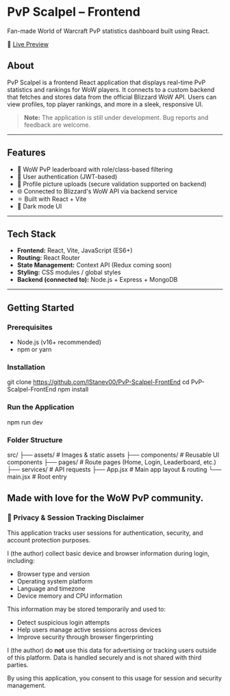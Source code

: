 # PvP Scalpel – Frontend

Fan-made World of Warcraft PvP statistics dashboard built using React.

🔗 [Live Preview](https://www.pvpscalpel.com)

## About

PvP Scalpel is a frontend React application that displays real-time PvP statistics and rankings for WoW players. It connects to a custom backend that fetches and stores data from the official Blizzard WoW API. Users can view profiles, top player rankings, and more in a sleek, responsive UI.

> **Note:** The application is still under development. Bug reports and feedback are welcome.

---

## Features

- 🧙 WoW PvP leaderboard with role/class-based filtering
- 🔐 User authentication (JWT-based)
- 📸 Profile picture uploads (secure validation supported on backend)
- 🌐 Connected to Blizzard's WoW API via backend service
- ⚛️ Built with React + Vite
- 🌙 Dark mode UI

---

## Tech Stack

- **Frontend:** React, Vite, JavaScript (ES6+)
- **Routing:** React Router
- **State Management:** Context API (Redux coming soon)
- **Styling:** CSS modules / global styles
- **Backend (connected to):** Node.js + Express + MongoDB

---

## Getting Started

### Prerequisites

- Node.js (v16+ recommended)
- npm or yarn

### Installation

git clone https://github.com/lStanev00/PvP-Scalpel-FrontEnd
cd PvP-Scalpel-FrontEnd
npm install


### Run the Application

npm run dev

### Folder Structure

src/
├── assets/             # Images & static assets
├── components/         # Reusable UI components
├── pages/              # Route pages (Home, Login, Leaderboard, etc.)
├── services/           # API requests
├── App.jsx             # Main app layout & routing
└── main.jsx            # Root entry



## Made with love for the WoW PvP community.


### 🔐 Privacy & Session Tracking Disclaimer

This application tracks user sessions for authentication, security, and account protection purposes.

I (the author) collect basic device and browser information during login, including:
- Browser type and version
- Operating system platform
- Language and timezone
- Device memory and CPU information

This information may be stored temporarily and used to:
- Detect suspicious login attempts
- Help users manage active sessions across devices
- Improve security through browser fingerprinting

I (the author) do **not** use this data for advertising or tracking users outside of this platform. Data is handled securely and is not shared with third parties.

By using this application, you consent to this usage for session and security management.